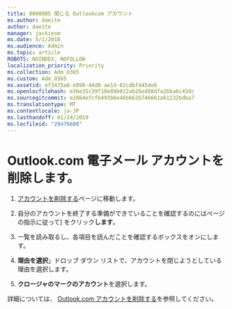 ```yaml
---
title: 8000005 閉じる Outlookcom アカウント
ms.author: daeite
author: daeite
manager: jackiesm
ms.date: 5/1/2018
ms.audience: Admin
ms.topic: article
ROBOTS: NOINDEX, NOFOLLOW
localization_priority: Priority
ms.collection: Adm_O365
ms.custom: Adm_O365
ms.assetid: ef3475a8-e898-44d8-ae1d-82cdbf4454e8
ms.openlocfilehash: e36e35c39f10e88b022ab26ed88dfa26ba6c43dc
ms.sourcegitcommit: e2864efcfb493b6e46b662b746661a61232bdba7
ms.translationtype: MT
ms.contentlocale: ja-JP
ms.lasthandoff: 01/24/2019
ms.locfileid: "29476600"
---
```

# <a name="close-your-outlookcom-email-account"></a>Outlook.com 電子メール アカウントを削除します。

1. [アカウントを削除する](https://go.microsoft.com/fwlink/p/?linkid=845493)ページに移動します。 
    
2. 自分のアカウントを終了する準備ができていることを確認するのにはページの指示に従って] をクリック**します**。 
    
3. 一覧を読み取るし、各項目を読んだことを確認するボックスをオンにします。
    
4. **理由を選択**」ドロップ ダウン リストで、アカウントを閉じようとしている理由を選択します。 
    
5. **クロージャのマークのアカウント**を選択します。 
    
詳細については、 [Outlook.com アカウントを削除する](https://go.microsoft.com/fwlink/p/?linkid=873106)を参照してください[](https://support.office.com/article/564b801e-2a47-4cb2-afa8-12ead3185038.aspx)。
  

